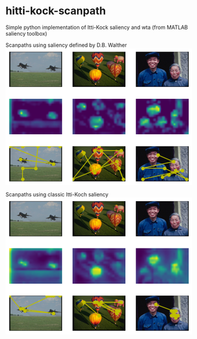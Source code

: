 # hitti-kock-scanpath
 Simple python implementation of Itti-Kock saliency and wta (from MATLAB saliency toolbox)

Scanpaths using saliency defined by D.B. Walther
 ![](/imgs/1.png)


Scanpaths using classic Itti-Koch saliency
 ![](/imgs/2.png)
